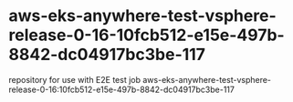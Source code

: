 # aws-eks-anywhere-test-vsphere-release-0-16-10fcb512-e15e-497b-8842-dc04917bc3be-117
repository for use with E2E test job aws-eks-anywhere-test-vsphere-release-0-16:10fcb512-e15e-497b-8842-dc04917bc3be-117
